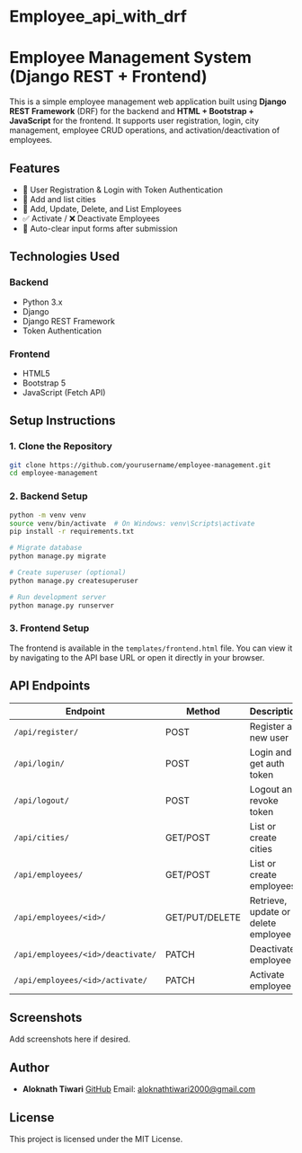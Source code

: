 # Employee_api_with_drf
# Employee Management System (Django REST + Frontend)

This is a simple employee management web application built using **Django REST Framework** (DRF) for the backend and **HTML + Bootstrap + JavaScript** for the frontend. It supports user registration, login, city management, employee CRUD operations, and activation/deactivation of employees.

## Features

* 🔐 User Registration & Login with Token Authentication
* 🌆 Add and list cities
* 👥 Add, Update, Delete, and List Employees
* ✅ Activate / ❌ Deactivate Employees
* 🔄 Auto-clear input forms after submission

## Technologies Used

### Backend

* Python 3.x
* Django
* Django REST Framework
* Token Authentication

### Frontend

* HTML5
* Bootstrap 5
* JavaScript (Fetch API)

## Setup Instructions

### 1. Clone the Repository

```bash
git clone https://github.com/yourusername/employee-management.git
cd employee-management
```

### 2. Backend Setup

```bash
python -m venv venv
source venv/bin/activate  # On Windows: venv\Scripts\activate
pip install -r requirements.txt

# Migrate database
python manage.py migrate

# Create superuser (optional)
python manage.py createsuperuser

# Run development server
python manage.py runserver
```

### 3. Frontend Setup

The frontend is available in the `templates/frontend.html` file. You can view it by navigating to the API base URL or open it directly in your browser.

## API Endpoints

| Endpoint                          | Method         | Description                         |
| --------------------------------- | -------------- | ----------------------------------- |
| `/api/register/`                  | POST           | Register a new user                 |
| `/api/login/`                     | POST           | Login and get auth token            |
| `/api/logout/`                    | POST           | Logout and revoke token             |
| `/api/cities/`                    | GET/POST       | List or create cities               |
| `/api/employees/`                 | GET/POST       | List or create employees            |
| `/api/employees/<id>/`            | GET/PUT/DELETE | Retrieve, update or delete employee |
| `/api/employees/<id>/deactivate/` | PATCH          | Deactivate employee                 |
| `/api/employees/<id>/activate/`   | PATCH          | Activate employee                   |

## Screenshots

Add screenshots here if desired.

## Author

* **Aloknath Tiwari**
  [GitHub](https://github.com/Alok3k7)
  Email: [aloknathtiwari2000@gmail.com](mailto:aloknathtiwari2000@gmail.com)

## License

This project is licensed under the MIT License.
